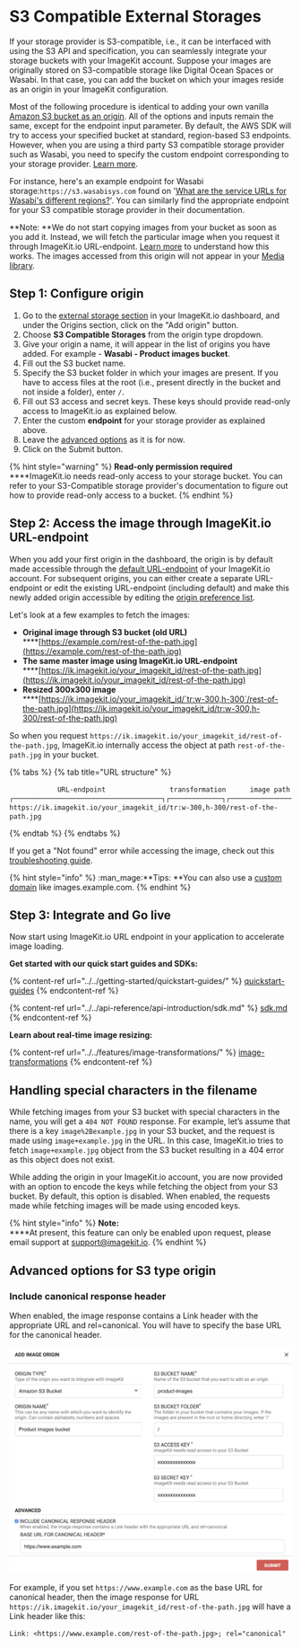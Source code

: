 # S3 Compatible External Storages

If your storage provider is S3-compatible, i.e., it can be interfaced with using the S3 API and specification, you can seamlessly integrate your storage buckets with your ImageKit account. Suppose your images are originally stored on S3-compatible storage like Digital Ocean Spaces or Wasabi. In that case, you can add the bucket on which your images reside as an origin in your ImageKit configuration.

Most of the following procedure is identical to adding your own vanilla [Amazon S3 bucket as an origin](https://docs.imagekit.io/integration/configure-origin/amazon-s3-bucket-origin). All of the options and inputs remain the same, except for the endpoint input parameter. By default, the AWS SDK will try to access your specified bucket at standard, region-based S3 endpoints. However, when you are using a third party S3 compatible storage provider such as Wasabi, you need to specify the custom endpoint corresponding to your storage provider. [Learn more](https://docs.aws.amazon.com/AWSJavaScriptSDK/latest/AWS/Endpoint.html).

For instance, here's an example endpoint for Wasabi storage:`https://s3.wasabisys.com` found on '[What are the service URLs for Wasabi's different regions?](https://wasabi-support.zendesk.com/hc/en-us/articles/360015106031-What-are-the-service-URLs-for-Wasabi-s-different-regions-)'. You can similarly find the appropriate endpoint for your S3 compatible storage provider in their documentation.

**Note: **We do not start copying images from your bucket as soon as you add it. Instead, we will fetch the particular image when you request it through ImageKit.io URL-endpoint. [Learn more](../how-it-works.md) to understand how this works. The images accessed from this origin will not appear in your [Media library](../../media-library/overview/).

## Step 1: Configure origin

1. Go to the [external storage section](https://imagekit.io/dashboard#external-storage) in your ImageKit.io dashboard, and under the Origins section, click on the "Add origin" button.
2. Choose **S3 Compatible Storages** from the origin type dropdown.
3. Give your origin a name, it will appear in the list of origins you have added. For example - **Wasabi - Product images bucket**.
4. Fill out the S3 bucket name.
5. Specify the S3 bucket folder in which your images are present. If you have to access files at the root (i.e., present directly in the bucket and not inside a folder), enter `/`.
6. Fill out S3 access and secret keys. These keys should provide read-only access to ImageKit.io as explained below.
7. Enter the custom **endpoint** for your storage provider as explained above.
8. Leave the [advanced options](amazon-s3-bucket-origin.md#advanced-options-for-s3-type-origin) as it is for now.
9. Click on the Submit button.

{% hint style="warning" %}
**Read-only permission required**\
****ImageKit.io needs read-only access to your storage bucket. You can refer to your S3-Compatible storage provider's documentation to figure out how to provide read-only access to a bucket.
{% endhint %}

## Step 2: Access the image through ImageKit.io URL-endpoint

When you add your first origin in the dashboard, the origin is by default made accessible through the [default URL-endpoint](../url-endpoints.md#default-url-endpoint) of your ImageKit.io account. For subsequent origins, you can either create a separate URL-endpoint or edit the existing URL-endpoint (including default) and make this newly added origin accessible by editing the [origin preference list](../url-endpoints.md#image-origin-preference). 

Let's look at a few examples to fetch the images:

* **Original image through S3 bucket (old URL)**\
  ****[https://example.com/rest-of-the-path.jpg](https://example.com/rest-of-the-path.jpg)
* **The same master image using ImageKit.io URL-endpoint**\
  ****[https://ik.imagekit.io/your_imagekit_id/rest-of-the-path.jpg](https://ik.imagekit.io/your_imagekit_id/rest-of-the-path.jpg)
* **Resized 300x300 image**\
  ****[https://ik.imagekit.io/your_imagekit_id/`tr:w-300,h-300`/rest-of-the-path.jpg](https://ik.imagekit.io/your_imagekit_id/tr:w-300,h-300/rest-of-the-path.jpg)

So when you request `https://ik.imagekit.io/your_imagekit_id/rest-of-the-path.jpg`, ImageKit.io internally access the object at path `rest-of-the-path.jpg` in your bucket.

{% tabs %}
{% tab title="URL structure" %}
```markup
            URL-endpoint                transformation      image path                                    
┌─────────────────────────────────────┐┌─────────────┐┌───────────────────┐
https://ik.imagekit.io/your_imagekit_id/tr:w-300,h-300/rest-of-the-path.jpg
```
{% endtab %}
{% endtabs %}

If you get a "Not found" error while accessing the image, check out this [troubleshooting guide](../../limits-and-troubleshooting/404-not-found-error-troubleshooting.md).

{% hint style="info" %}
:man_mage:**Tips: **You can also use a [custom domain](../../testing-and-infrastructure-setup/using-custom-domain-name.md) like images.example.com.
{% endhint %}

## Step 3: Integrate and Go live

Now start using ImageKit.io URL endpoint in your application to accelerate image loading.

**Get started with our quick start guides and SDKs:**

{% content-ref url="../../getting-started/quickstart-guides/" %}
[quickstart-guides](../../getting-started/quickstart-guides/)
{% endcontent-ref %}

{% content-ref url="../../api-reference/api-introduction/sdk.md" %}
[sdk.md](../../api-reference/api-introduction/sdk.md)
{% endcontent-ref %}

**Learn about real-time image resizing:**

{% content-ref url="../../features/image-transformations/" %}
[image-transformations](../../features/image-transformations/)
{% endcontent-ref %}

## Handling special characters in the filename

While fetching images from your S3 bucket with special characters in the name, you will get a `404 NOT FOUND` response. For example, let’s assume that there is a key `image%2Bexample.jpg` in your S3 bucket, and the request is made using `image+example.jpg` in the URL. In this case, ImageKit.io tries to fetch `image+example.jpg` object from the S3 bucket resulting in a 404 error as this object does not exist.

While adding the origin in your ImageKit.io account, you are now provided with an option to encode the keys while fetching the object from your S3 bucket. By default, this option is disabled. When enabled, the requests made while fetching images will be made using encoded keys.

{% hint style="info" %}
**Note:**\
****At present, this feature can only be enabled upon request, please email support at support@imagekit.io.
{% endhint %}

## Advanced options for S3 type origin

### Include canonical response header

When enabled, the image response contains a Link header with the appropriate URL and rel=canonical. You will have to specify the base URL for the canonical header.

![](../../.gitbook/assets/wp71hwsnlvmmdthvbsj8.png)

For example, if you set `https://www.example.com` as the base URL for canonical header, then the image response for URL `https://ik.imagekit.io/your_imagekit_id/rest-of-the-path.jpg` will have a Link header like this:

```http
Link: <https://www.example.com/rest-of-the-path.jpg>; rel="canonical"
```
